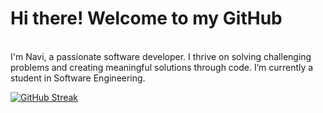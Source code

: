 <h1>
   Hi there! Welcome to my GitHub
</h1>

<br>
<p1>
   I'm Navi, a passionate software developer. I thrive on solving challenging problems and creating meaningful solutions through code.
</p1>
<p1>  
   I’m currently a student in Software Engineering.
</p1>

[![GitHub Streak](https://streak-stats.demolab.com?user=King-Navi&theme=midnight-purple&hide_border=true&border_radius=6)](https://git.io/streak-stats)

<!--
**King-Navi/King-Navi** is a ✨ _special_ ✨ repository because its `README.md` (this file) appears on your GitHub profile.

Here are some ideas to get you started:

-->
